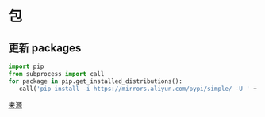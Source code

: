 # 包

## 更新 packages

```python
import pip
from subprocess import call
for package in pip.get_installed_distributions():
   call('pip install -i https://mirrors.aliyun.com/pypi/simple/ -U ' + package.project_name)
```

[来源](https://www.zhihu.com/question/63202629/answer/206646542)